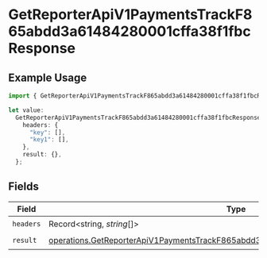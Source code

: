 # GetReporterApiV1PaymentsTrackF865abdd3a61484280001cffa38f1fbcResponse

## Example Usage

```typescript
import { GetReporterApiV1PaymentsTrackF865abdd3a61484280001cffa38f1fbcResponse } from "@dhaba/safepay-ts/models/operations";

let value:
  GetReporterApiV1PaymentsTrackF865abdd3a61484280001cffa38f1fbcResponse = {
    headers: {
      "key": [],
      "key1": [],
    },
    result: {},
  };
```

## Fields

| Field                                                                                                                                                                                        | Type                                                                                                                                                                                         | Required                                                                                                                                                                                     | Description                                                                                                                                                                                  |
| -------------------------------------------------------------------------------------------------------------------------------------------------------------------------------------------- | -------------------------------------------------------------------------------------------------------------------------------------------------------------------------------------------- | -------------------------------------------------------------------------------------------------------------------------------------------------------------------------------------------- | -------------------------------------------------------------------------------------------------------------------------------------------------------------------------------------------- |
| `headers`                                                                                                                                                                                    | Record<string, *string*[]>                                                                                                                                                                   | :heavy_check_mark:                                                                                                                                                                           | N/A                                                                                                                                                                                          |
| `result`                                                                                                                                                                                     | [operations.GetReporterApiV1PaymentsTrackF865abdd3a61484280001cffa38f1fbcResponseBody](../../models/operations/getreporterapiv1paymentstrackf865abdd3a61484280001cffa38f1fbcresponsebody.md) | :heavy_check_mark:                                                                                                                                                                           | N/A                                                                                                                                                                                          |